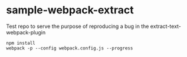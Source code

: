 # sample-webpack-extract
Test repo to serve the purpose of reproducing a bug in the extract-text-webpack-plugin

```
npm install
webpack -p --config webpack.config.js --progress
```
